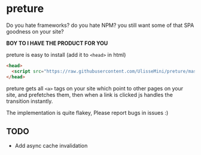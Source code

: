 # preture

Do you hate frameworks? do you hate NPM? you still want some of that SPA goodness on your site?

**BOY TO I HAVE THE PRODUCT FOR YOU**

preture is easy to install (add it to `<head>` in html)
```html
<head>
  <script src="https://raw.githubusercontent.com/UlisseMini/preture/master/preture.js" defer></script>
</head>
```

preture gets all `<a>` tags on your site which point to other pages on your site, and
prefetches them, then when a link is clicked js handles the transition instantly.

The implementation is quite flakey, Please report bugs in issues :)

## TODO

- Add async cache invalidation
